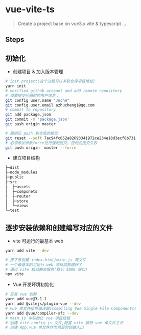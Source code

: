 # vue-vite-ts

> Create a project base on vue3.x vite &amp; typescript ...

## Steps

## 初始化

- 创建项目 & 加入版本管理

```sh
# init project(这个过程可以关联仓库项目地址)
yarn init
# verified github account and add remote repository
# 设置提交代码时的用户信息：
git config user.name "Juche"
git config user.email azhucheng1@qq.com
# commit to repository
git add package.json
git commit -m 'package.json'
git push origin master

# 撤销已 push 到仓库的提交
git reset --soft 7ac94fc052a82693341972ce234e18d3ecf8b731
# 必须添加参数force进行强制提交，否则会提交失败
git push origin  master --force
```

- 建立项目结构

```sh
├─dist
├─node_modules
├─public
├─src
│  ├─assets
│  ├─componets
│  ├─router
│  ├─store
│  └─views
└─test
```

## 逐步安装依赖和创建编写对应的文件

- vite 可运行的最基本 web

```sh
yarn add vite --dev

# 接下来创建 index.html/main.js 等文件
# 一个最基本的可运行 web 项目就搭建好了
# 通过 vite 启动静态服务(默认 3000 端口)
npx vite
```

- Vue 开发环境初始化

```sh
# 安装 vue 依赖
yarn add vue@3.1.1
yarn add @vitejs/plugin-vue --dev
# vue 单文件组件编译器(compiling Vue Single File Components)
yarn add @vue/compiler-sfc --dev
# main.js 中初始化 vue 项目挂载
# 创建 vite.config.js 文件,配置 vite 解析 vue 单文件方法
# 创建 App.vue 单文件作为项目的创建入口
```

